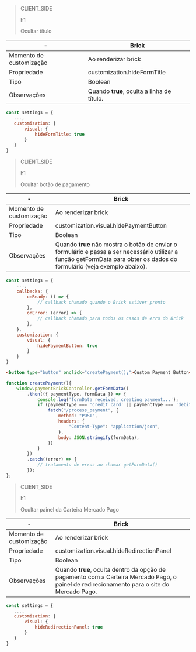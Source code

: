 > CLIENT_SIDE
>
> h1
>
> Ocultar título

| - | Brick |
|--- |--- |
| Momento de customização | Ao renderizar brick |
| Propriedade | customization.hideFormTitle |
| Tipo | Boolean |
| Observações | Quando **true**, oculta a linha de título. |

```javascript
const settings = {
   ...,
   customization: {
       visual: {
           hideFormTitle: true
       }
   }
}
```

> CLIENT_SIDE
>
> h1
>
> Ocultar botão de pagamento

| - | Brick |
|--- |--- |
| Momento de customização | Ao renderizar brick |
| Propriedade | customization.visual.hidePaymentButton |
| Tipo | Boolean |
| Observações | Quando **true** não mostra o botão de enviar o formulário e passa a ser necessário utilizar a função getFormData para obter os dados do formulário (veja exemplo abaixo). |

```javascript
const settings = {
    ...,
    callbacks: {
        onReady: () => {
            // callback chamado quando o Brick estiver pronto
        },
        onError: (error) => { 
            // callback chamado para todos os casos de erro do Brick
        },
    },
    customization: {
        visual: {
            hidePaymentButton: true
        }
    }
}
```

```html
<button type="button" onclick="createPayment();">Custom Payment Button</button>
```

```javascript
function createPayment(){
    window.paymentBrickController.getFormData()
        .then(({ paymentType, formData }) => {
            console.log('formData received, creating payment...');
            if (paymentType === 'credit_card' || paymentType === 'debit_card') {
                fetch("/process_payment", {
                    method: "POST",
                    headers: {
                        "Content-Type": "application/json",
                    },
                    body: JSON.stringify(formData),
                })
            }
        })
        .catch((error) => {
            // tratamento de erros ao chamar getFormData()
        });
};
```

> CLIENT_SIDE
>
> h1
>
> Ocultar painel da Carteira Mercado Pago

| - | Brick |
|--- |--- |
| Momento de customização | Ao renderizar brick |
| Propriedade | customization.visual.hideRedirectionPanel |
| Tipo | Boolean |
| Observações | Quando **true**, oculta dentro da opção de pagamento com a Carteira Mercado Pago, o painel de redirecionamento para o site do Mercado Pago. |

```javascript
const settings = {
   ...,
   customization: {
       visual: {
           hideRedirectionPanel: true
       }
   }
}
```